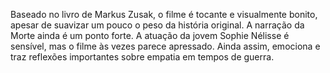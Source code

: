 <p>Baseado no livro de Markus Zusak, o filme &eacute; tocante e visualmente bonito, apesar de suavizar um pouco o peso da hist&oacute;ria original. A narra&ccedil;&atilde;o da Morte ainda &eacute; um ponto forte. A atua&ccedil;&atilde;o da jovem Sophie N&eacute;lisse &eacute; sens&iacute;vel, mas o filme &agrave;s vezes parece apressado. Ainda assim, emociona e traz reflex&otilde;es importantes sobre empatia em tempos de guerra.</p>